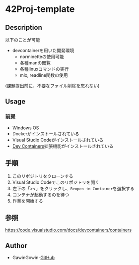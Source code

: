 # 42Proj-template

## Description
以下のことが可能
- devcontainerを用いた開発環境
	- norminetteの使用可能
	- 各種manの閲覧
	- 各種linuxコマンドの実行
	- mlx, readline関数の使用

(課題提出前に、不要なファイル削除を忘れない)

## Usage
### 前提
- Windows OS
- Dockerがインストールされている
- Visual Studio Codeがインストールされている
- [Dev Containers](https://marketplace.visualstudio.com/items?itemName=ms-vscode-remote.remote-containers)拡張機能がインストールされている

## 手順
1. このリポジトリをクローンする
2. Visual Studio Codeでこのリポジトリを開く
3. 左下の「><」をクリックし、`Reopen in Container`を選択する
4. コンテナが起動するのを待つ
5. 作業を開始する

## 参照
https://code.visualstudio.com/docs/devcontainers/containers

## Author
- GawinGowin-[GitHub](https://github.com/GawinGowin)
